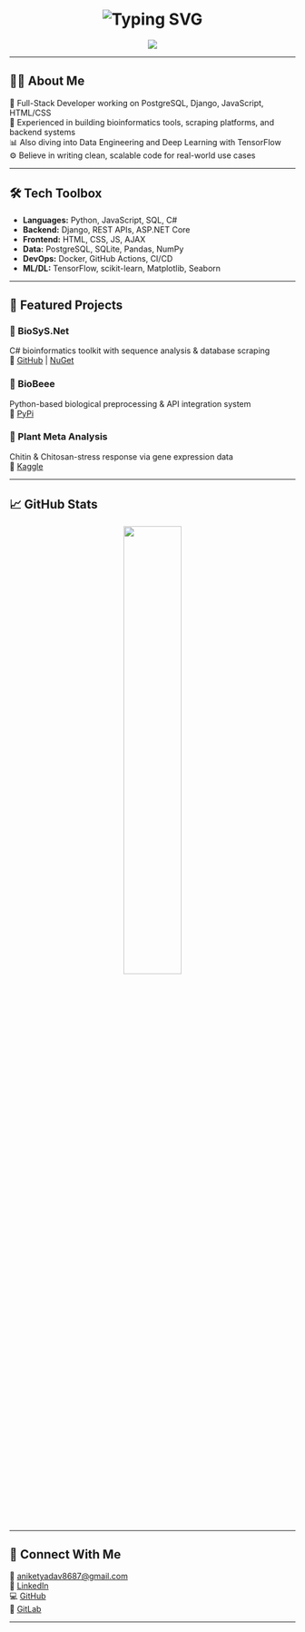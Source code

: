 <h1 align="center">
  <img src="https://readme-typing-svg.demolab.com?font=Fira+Code&pause=1000&color=58E7F4&center=true&vCenter=true&width=800&lines=Hi,+I'm+Aniket+Yadav.;Full-stack+Dev+%7C+Bioinfo+Engineer+%7C+Deep+Learning;PostgreSQL+%7C+Django+%7C+JS+%7C+TensorFlow+%7C+Docker+%7C+C#" alt="Typing SVG" />
</h1>

<p align="center">
  <img src="https://skillicons.dev/icons?i=python,js,html,css,postgres,django,docker,tensorflow,linux,git,nodejs" />
</p>

---

## 🧑‍💻 About Me

🚀 Full-Stack Developer working on PostgreSQL, Django, JavaScript, HTML/CSS  
🧬 Experienced in building bioinformatics tools, scraping platforms, and backend systems  
📊 Also diving into Data Engineering and Deep Learning with TensorFlow  
⚙️ Believe in writing clean, scalable code for real-world use cases  

---

## 🛠️ Tech Toolbox

- **Languages:** Python, JavaScript, SQL, C#  
- **Backend:** Django, REST APIs, ASP.NET Core  
- **Frontend:** HTML, CSS, JS, AJAX  
- **Data:** PostgreSQL, SQLite, Pandas, NumPy  
- **DevOps:** Docker, GitHub Actions, CI/CD  
- **ML/DL:** TensorFlow, scikit-learn, Matplotlib, Seaborn

---

## 🚀 Featured Projects

### 🔬 BioSyS.Net  
C# bioinformatics toolkit with sequence analysis & database scraping  
🔗 [GitHub](https://github.com/Aniket7651/biosys-net) | [NuGet](https://www.nuget.org/packages/BioSySNet)

### 🧪 BioBeee  
Python-based biological preprocessing & API integration system  
🔗 [PyPi](https://pypi.org/project/BioBeee/)

### 🌿 Plant Meta Analysis  
Chitin & Chitosan-stress response via gene expression data  
🔗 [Kaggle](https://www.kaggle.com/code/aniketyadav8687/gse154844)

---

## 📈 GitHub Stats

<p align="center">
  <img src="https://github-readme-stats.vercel.app/api/top-langs/?username=Aniket7651&layout=compact&theme=tokyonight" width="45%" />
</p>

---

## 🔗 Connect With Me

📧 [aniketyadav8687@gmail.com](mailto:aniketyadav8687@gmail.com)  
🔗 [LinkedIn](https://linkedin.com/in/aniket-yadav-085902231)  
💻 [GitHub](https://github.com/Aniket7651)  
🧪 [GitLab](https://gitlab.com/aniketyadav8687)

---
